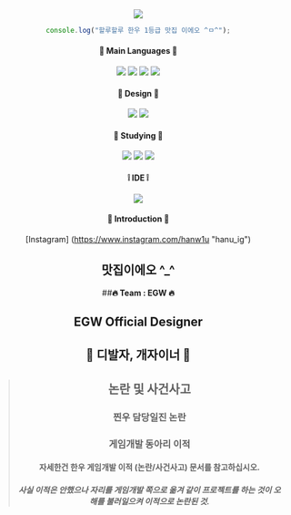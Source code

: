 <div align="center">
  <img src="https://capsule-render.vercel.app/api?type=soft&color=auto&height=150&section=header&text=choba&fontSize=70&animation=twinkling">

  ```javascript
  console.log("할루할루 한우 1등급 맛집 이에오 ^ㅁ^");
  ```

  #### 🤍 Main Languages 🤍
  <img src="https://img.shields.io/badge/HTML5-E34F26?style=flat&logo=HTML5&logoColor=white"/>
  <img src="https://img.shields.io/badge/CSS3-1572B6?style=flat&logo=CSS3&logoColor=white"/>
  <img src="https://img.shields.io/badge/JavaScript-F7DF1E?style=flat&logo=JavaScript&logoColor=white"/>
  <img src="https://img.shields.io/badge/Python-3776AB?style=flat&logo=Python&logoColor=white"/>

  #### 🖤 Design 🖤
  <img src="https://img.shields.io/badge/Adobe Photoshop-31A8FF?style=flat&logo=Adobe Photoshop&logoColor=white"/>
  <img src="https://img.shields.io/badge/Adobe Illustrator-FF9A00?style=flat&logo=Adobe Illustrator&logoColor=white"/>

  #### 🐰 Studying 🥕
  <img src="https://img.shields.io/badge/C-A8B9CC?style=flat&logo=C&logoColor=white"/>
  <img src="https://img.shields.io/badge/PHP-777BB4?style=flat&logo=PHP&logoColor=white"/>
  <img src="https://img.shields.io/badge/Adobe-#FF0000?style=lat&logo=Adobe&logoColor=white"/>
  
  #### ❕ IDE ❕
  <img src="https://img.shields.io/badge/VSCode-007ACC?style=flat&logo=Visual Studio Code&logoColor=white"/>
  
  #### 💜 Introduction 💜 
  [Instagram] (https://www.instagram.com/hanw1u "hanu_ig")
  ## 맛집이에오 ^_^
  ##**🔥 Team : EGW 🔥**
  ## EGW Official Designer </span>
  ## 💖 디발자, 개자이너 💖
  > ## 논란 및 사건사고
  > ### 찐우 담당일진 논란
  > ### 게임개발 동아리 이적 
  > #### 자세한건 한우 게임개발 이적 (논란/사건사고) 문서를 참고하십시오.
  > ##### 사실 이적은 안했으나 자리를 게임개발 쪽으로 옮겨 같이 프로젝트를 하는 것이 오해를 불러일으켜 이적으로 논란된 것.
</div>
